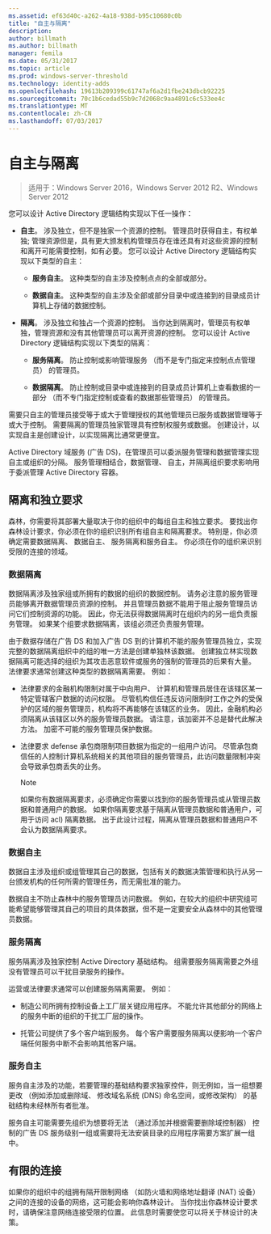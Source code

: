 ```yaml
---
ms.assetid: ef63d40c-a262-4a18-938d-b95c10680c0b
title: "自主与隔离"
description: 
author: billmath
ms.author: billmath
manager: femila
ms.date: 05/31/2017
ms.topic: article
ms.prod: windows-server-threshold
ms.technology: identity-adds
ms.openlocfilehash: 19613b209399c61747af6a2d1fbe243dbcb92225
ms.sourcegitcommit: 70c1b6cedad55b9c7d2068c9aa4891c6c533ee4c
ms.translationtype: MT
ms.contentlocale: zh-CN
ms.lasthandoff: 07/03/2017
---
```

# <a name="autonomy-vs-isolation"></a>自主与隔离

>适用于：Windows Server 2016，Windows Server 2012 R2、Windows Server 2012

您可以设计 Active Directory 逻辑结构实现以下任一操作：  
  
-   **自主**。 涉及独立，但不是独家一个资源的控制。 管理员时获得自主，有权单独; 管理资源但是，具有更大颁发机构管理员存在谁还具有对这些资源的控制和离开可能需要控制，如有必要。 您可以设计 Active Directory 逻辑结构实现以下类型的自主：  
  
    -   **服务自主**。 这种类型的自主涉及控制点点的全部或部分。  
  
    -   **数据自主**。 这种类型的自主涉及全部或部分目录中或连接到的目录成员计算机上存储的数据控制。  
  
-   **隔离**。 涉及独立和独占一个资源的控制。 当你达到隔离时，管理员有权单独，管理资源和没有其他管理员可以离开资源的控制。 您可以设计 Active Directory 逻辑结构实现以下类型的隔离：  
  
    -   **服务隔离**。 防止控制或影响管理服务 （而不是专门指定来控制点点管理员） 的管理员。  
  
    -   **数据隔离**。 防止控制或目录中或连接到的目录成员计算机上查看数据的一部分 （而不专门指定控制或查看的数据那些管理员） 的管理员。  
  
需要只自主的管理员接受等于或大于管理授权的其他管理员已服务或数据管理等于或大于控制。 需要隔离的管理员独家管理具有控制权服务或数据。 创建设计，以实现自主是创建设计，以实现隔离比通常更便宜。  
  
Active Directory 域服务 (广告 DS)，在管理员可以委派服务管理和数据管理实现自主或组织的分隔。 服务管理相结合，数据管理、 自主，并隔离组织要求影响用于委派管理 Active Directory 容器。  
  
## <a name="isolation-and-autonomy-requirements"></a>隔离和独立要求  
森林，你需要将其部署大量取决于你的组织中的每组自主和独立要求。 要找出你森林设计要求，你必须在你的组织识别所有组自主和隔离要求。 特别是，你必须确定需要数据隔离、 数据自主、 服务隔离和服务自主。 你必须在你的组织来识别受限的连接的领域。  
  
### <a name="data-isolation"></a>数据隔离  
数据隔离涉及独家组或所拥有的数据的组织的数据控制。 请务必注意的服务管理员能够离开数据管理员资源的控制。 并且管理员数据不能用于阻止服务管理员访问它们控制资源的功能。 因此，你无法获得数据隔离时在组织内的另一组负责服务管理。 如果某个组要求数据隔离，该组必须还负责服务管理。  
  
由于数据存储在广告 DS 和加入广告 DS 到的计算机不能的服务管理员独立，实现完整的数据隔离组织中的组的唯一方法是创建单独林该数据。 创建独立林实现数据隔离可能选择的组织为其攻击恶意软件或服务的强制的管理员的后果有大量。 法律要求通常创建这种类型的数据隔离需要。 例如：  
  
-   法律要求的金融机构限制对属于中向用户、 计算机和管理员居住在该辖区某一特定管辖客户数据的访问权限。 尽管机构信任违反访问限制时工作之外的受保护的区域的服务管理员，机构将不再能够在该辖区的业务。 因此，金融机构必须隔离从该辖区以外的服务管理员数据。 请注意，该加密并不总是替代此解决方法。 加密不可能的服务管理员保护数据。  
  
-   法律要求 defense 承包商限制项目数据为指定的一组用户访问。 尽管承包商信任的人控制计算机系统相关的其他项目的服务管理员，此访问数量限制冲突会导致承包商丢失的业务。  
  
    > [!NOTE]  
    > 如果你有数据隔离要求，必须确定你需要以找到你的服务管理员或从管理员数据和普通用户的数据。 如果你隔离要求基于隔离从管理员数据和普通用户，可用于访问 acl) 隔离数据。 出于此设计过程，隔离从管理员数据和普通用户不会认为数据隔离要求。  
  
### <a name="data-autonomy"></a>数据自主  
数据自主涉及组织或组管理其自己的数据，包括有关的数据决策管理和执行从另一台颁发机构的任何所需的管理任务，而无需批准的能力。  
  
数据自主不防止森林中的服务管理员访问数据。 例如，在较大的组织中研究组可能希望能够管理其自己的项目的具体数据，但不是一定要安全从森林中的其他管理员数据。  
  
### <a name="service-isolation"></a>服务隔离  
服务隔离涉及独家控制 Active Directory 基础结构。 组需要服务隔离需要之外组没有管理员可以干扰目录服务的操作。  
  
运营或法律要求通常可以创建服务隔离需要。 例如：  
  
-   制造公司所拥有控制设备上工厂层关键应用程序。 不能允许其他部分的网络上的服务中断的组织的干扰工厂层的操作。  
  
-   托管公司提供了多个客户端到服务。 每个客户需要服务隔离以便影响一个客户端任何服务中断不会影响其他客户端。  
  
### <a name="service-autonomy"></a>服务自主  
服务自主涉及的功能，若要管理的基础结构要求独家控件，则无例如，当一组想要更改 （例如添加或删除域、 修改域名系统 (DNS) 命名空间，或修改架构） 的基础结构未经林所有者批准。  
  
服务自主可能需要先组织为想要将无法 （通过添加并根据需要删除域控制器） 控制的广告 DS 服务级别一组或需要将无法安装目录的应用程序需要方案扩展一组中。  
  
## <a name="limited-connectivity"></a>有限的连接  
如果你的组织中的组拥有隔开限制网络 （如防火墙和网络地址翻译 (NAT) 设备） 之间的连接的设备的网络，这可能会影响你森林设计。 当你找出你森林设计要求时，请确保注意网络连接受限的位置。 此信息时需要使您可以将关于林设计的决策。  
  


